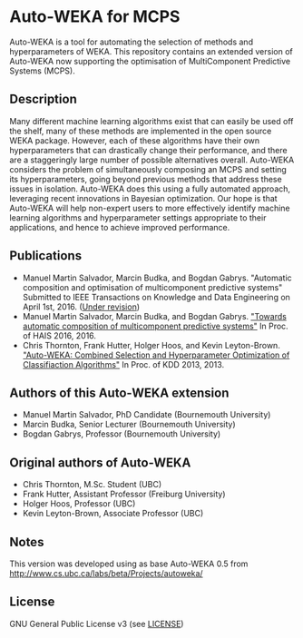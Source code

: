 # Auto-WEKA for MCPS
Auto-WEKA is a tool for automating the selection of methods and hyperparameters of WEKA. This repository contains an extended version of Auto-WEKA now supporting the optimisation of MultiComponent Predictive Systems (MCPS).

## Description
Many different machine learning algorithms exist that can easily be used off the shelf, many of these methods are implemented in the open source WEKA package. However, each of these algorithms have their own hyperparameters that can drastically change their performance, and there are a staggeringly large number of possible alternatives overall. Auto-WEKA considers the problem of simultaneously composing an MCPS and setting its hyperparameters, going beyond previous methods that address these issues in isolation. Auto-WEKA does this using a fully automated approach, leveraging recent innovations in Bayesian optimization. Our hope is that Auto-WEKA will help non-expert users to more effectively identify machine learning algorithms and hyperparameter settings appropriate to their applications, and hence to achieve improved performance.

## Publications
 * Manuel Martin Salvador, Marcin Budka, and Bogdan Gabrys. "Automatic composition and optimisation of multicomponent predictive systems" Submitted to IEEE Transactions on Knowledge and Data Engineering on April 1st, 2016. ([Under revision](https://www.dropbox.com/s/cd13qr1touqgl9z/Automatic_composition_and_optimisation_of_multicomponent_predictive_systems%20-%20prereview.pdf?dl=0))
 * Manuel Martin Salvador, Marcin Budka, and Bogdan Gabrys. ["Towards automatic composition of multicomponent predictive systems"](http://link.springer.com/chapter/10.1007%2F978-3-319-32034-2_3) In Proc. of HAIS 2016, 2016. 
 * Chris Thornton, Frank Hutter, Holger Hoos, and Kevin Leyton-Brown. ["Auto-WEKA: Combined Selection and Hyperparameter Optimization of Classifiaction Algorithms"](https://dl.acm.org/citation.cfm?id=2487629) In Proc. of KDD 2013, 2013.

## Authors of this Auto-WEKA extension
 * Manuel Martin Salvador, PhD Candidate (Bournemouth University)
 * Marcin Budka, Senior Lecturer (Bournemouth University)
 * Bogdan Gabrys, Professor (Bournemouth University)
 
## Original authors of Auto-WEKA
 * Chris Thornton, M.Sc. Student (UBC)
 * Frank Hutter, Assistant Professor (Freiburg University)
 * Holger Hoos, Professor (UBC)
 * Kevin Leyton-Brown, Associate Professor (UBC)
 
## Notes
This version was developed using as base Auto-WEKA 0.5 from http://www.cs.ubc.ca/labs/beta/Projects/autoweka/

## License
GNU General Public License v3 (see [LICENSE](https://github.com/DraXus/autoweka/blob/master/LICENSE))
